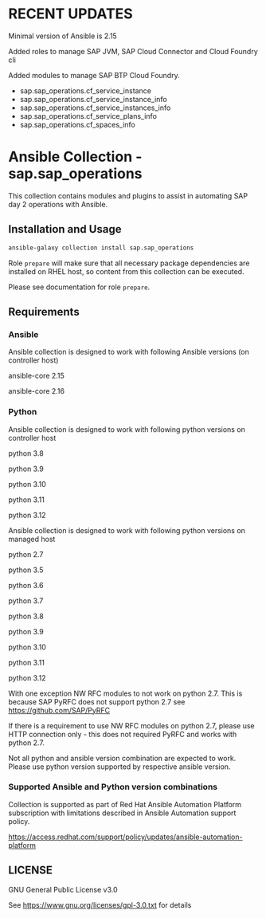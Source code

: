 <!--
SPDX-License-Identifier: GPL-3.0-only
SPDX-FileCopyrightText: 2023 Red Hat, Project Atmosphere

Copyright 2023 Red Hat, Project Atmosphere

This program is free software: you can redistribute it and/or modify it under the terms of the GNU
General Public License as published by the Free Software Foundation, version 3 of the License.

This program is distributed in the hope that it will be useful, but WITHOUT ANY WARRANTY; without
even the implied warranty of MERCHANTABILITY or FITNESS FOR A PARTICULAR PURPOSE.
See the GNU General Public License for more details.

Unless required by applicable law or agreed to in writing, software
distributed under the License is distributed on an "AS IS" BASIS,
WITHOUT WARRANTIES OR CONDITIONS OF ANY KIND, either express or implied.
See the License for the specific language governing permissions and
limitations under the License.

You should have received a copy of the GNU General Public License along with this program.
If not, see <https://www.gnu.org/licenses/>.
-->

# RECENT UPDATES

Minimal version of Ansible is 2.15

Added roles to manage SAP JVM, SAP Cloud Connector and Cloud Foundry cli

Added modules to manage SAP BTP Cloud Foundry.

- sap.sap_operations.cf_service_instance
- sap.sap_operations.cf_service_instance_info
- sap.sap_operations.cf_service_instances_info
- sap.sap_operations.cf_service_plans_info
- sap.sap_operations.cf_spaces_info

# Ansible Collection - sap.sap_operations

This collection contains modules and plugins to assist in automating SAP day 2 operations with Ansible.

## Installation and Usage

```bash
ansible-galaxy collection install sap.sap_operations
```

Role `prepare` will make sure that all necessary package dependencies are installed on RHEL host, so content from this collection can be executed.

Please see documentation for role `prepare`.

## Requirements

### Ansible

Ansible collection is designed to work with following Ansible versions (on controller host)

ansible-core 2.15

ansible-core 2.16

### Python

Ansible collection is designed to work with following python versions on controller host

python 3.8

python 3.9

python 3.10

python 3.11

python 3.12

Ansible collection is designed to work with following python versions on managed host

python 2.7

python 3.5

python 3.6

python 3.7

python 3.8

python 3.9

python 3.10

python 3.11

python 3.12

With one exception NW RFC modules to not work on python 2.7. This is because SAP PyRFC does not support python 2.7 see <https://github.com/SAP/PyRFC>

If there is a requirement to use NW RFC modules on python 2.7, please use HTTP connection only - this does not required PyRFC and works with python 2.7.

Not all python and ansible version combination are expected to work. Please use python version supported by respective ansible version.

### Supported Ansible and Python version combinations

Collection is supported as part of Red Hat Ansible Automation Platform subscription with limitations described in Ansible Automation support policy.

<https://access.redhat.com/support/policy/updates/ansible-automation-platform>

## LICENSE

GNU General Public License v3.0

See <https://www.gnu.org/licenses/gpl-3.0.txt> for details
